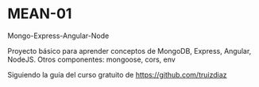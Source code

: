 # MEAN-01
Mongo-Express-Angular-Node

Proyecto básico para aprender conceptos de MongoDB, Express, Angular, NodeJS.
Otros componentes: mongoose, cors, env

Siguiendo la guía del curso gratuito de https://github.com/truizdiaz
